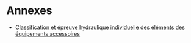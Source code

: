 # Annexes

- [Classification et épreuve hydraulique individuelle des éléments des équipements accessoires](classification-et)
